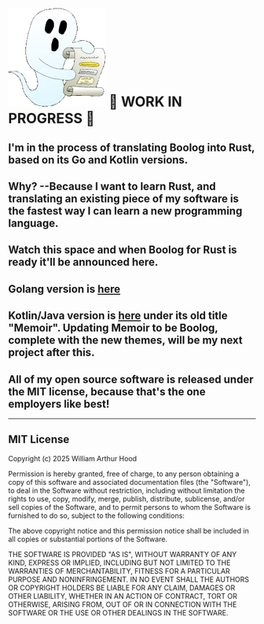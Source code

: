 # <img src="examples/boolog-logo-sm.gif"> 🚧 WORK IN PROGRESS 🚧

## I'm in the process of translating Boolog into Rust, based on its Go and Kotlin versions.

## Why? --Because I want to learn Rust, and translating an existing piece of my software is the fastest way I can learn a new programming language.

## Watch this space and when Boolog for Rust is ready it'll be announced here.

## Golang version is [here](../boolog-go)

## Kotlin/Java version is [here](../Hoodland-Open-Source-Projects) under its old title "Memoir". Updating Memoir to be Boolog, complete with the new themes, will be my next project after this.

## All of my open source software is released under the MIT license, because that's the one employers like best!

---
## MIT License
Copyright (c) 2025 William Arthur Hood

Permission is hereby granted, free of charge, to any person obtaining a copy
of this software and associated documentation files (the "Software"), to deal
in the Software without restriction, including without limitation the rights to
use, copy, modify, merge, publish, distribute, sublicense, and/or sell copies
of the Software, and to permit persons to whom the Software is furnished
to do so, subject to the following conditions:

The above copyright notice and this permission notice shall be included
in all copies or substantial portions of the Software.

THE SOFTWARE IS PROVIDED "AS IS", WITHOUT WARRANTY OF ANY KIND,
EXPRESS OR IMPLIED, INCLUDING BUT NOT LIMITED TO THE WARRANTIES
OF MERCHANTABILITY, FITNESS FOR A PARTICULAR PURPOSE AND
NONINFRINGEMENT. IN NO EVENT SHALL THE AUTHORS OR COPYRIGHT
HOLDERS BE LIABLE FOR ANY CLAIM, DAMAGES OR OTHER LIABILITY,
WHETHER IN AN ACTION OF CONTRACT, TORT OR OTHERWISE, ARISING
FROM, OUT OF OR IN CONNECTION WITH THE SOFTWARE OR THE USE OR
OTHER DEALINGS IN THE SOFTWARE.
